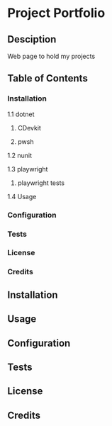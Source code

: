 # Project Portfolio

## Desciption
Web page to hold my projects

## Table of Contents

### Installation

1.1 dotnet

  1. CDevkit 
  
  2. pwsh 

1.2 nunit

1.3 playwright

  1. playwright tests

1.4 Usage
### Configuration
### Tests
### License
### Credits

## Installation

## Usage

## Configuration 

## Tests

## License

## Credits
